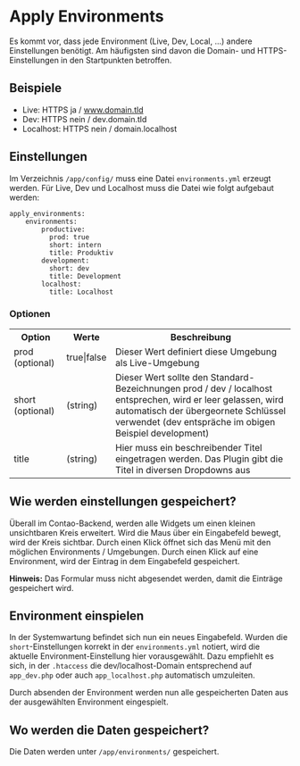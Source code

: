 # Apply Environments

Es kommt vor, dass jede Environment (Live, Dev, Local, ...) andere Einstellungen benötigt. Am häufigsten sind davon die Domain- und HTTPS-Einstellungen in den Startpunkten betroffen.

## Beispiele

- Live: HTTPS ja / www.domain.tld
- Dev: HTTPS nein / dev.domain.tld
- Localhost: HTTPS nein / domain.localhost

## Einstellungen

Im Verzeichnis `/app/config/` muss eine Datei `environments.yml` erzeugt werden. Für Live, Dev und Localhost muss die Datei wie folgt aufgebaut werden:

	apply_environments:
  		environments:
		    productive:
		      prod: true
		      short: intern
		      title: Produktiv
		    development:
		      short: dev
		      title: Development
		    localhost:
		      title: Localhost

### Optionen

<table width="100%">
	<tr>
		<th>Option</th>
		<th>Werte</th>
		<th>Beschreibung</th>
	</tr>
	<tr>
		<td>prod (optional)</td>
		<td>true|false</td>
		<td>Dieser Wert definiert diese Umgebung als Live-Umgebung</td>
	</tr>
	<tr>
		<td>short (optional)</td>
		<td>(string)</td>
		<td>Dieser Wert sollte den Standard-Bezeichnungen prod / dev / localhost entsprechen, wird er leer gelassen, wird automatisch der übergeornete Schlüssel verwendet (dev entspräche im obigen Beispiel development)</td>
	</tr>
	<tr>
		<td>title</td>
		<td>(string)</td>
		<td>Hier muss ein beschreibender Titel eingetragen werden. Das Plugin gibt die Titel in diversen Dropdowns aus</td>
	</tr>
</table>

## Wie werden einstellungen gespeichert?

Überall im Contao-Backend, werden alle Widgets um einen kleinen unsichtbaren Kreis erweitert. Wird die Maus über ein Eingabefeld bewegt, wird der Kreis sichtbar. Durch einen Klick öffnet sich das Menü mit den möglichen Environments / Umgebungen. Durch einen Klick auf eine Environment, wird der Eintrag in dem Eingabefeld gespeichert. 

**Hinweis:** Das Formular muss nicht abgesendet werden, damit die Einträge gespeichert wird.

## Environment einspielen

In der Systemwartung befindet sich nun ein neues Eingabefeld. Wurden die `short`-Einstellungen korrekt in der `environments.yml` notiert, wird die aktuelle Environment-Einstellung hier vorausgewählt. Dazu empfiehlt es sich, in der `.htaccess` die dev/localhost-Domain entsprechend auf `app_dev.php` oder auch `app_localhost.php` automatisch umzuleiten.

Durch absenden der Environment werden nun alle gespeicherten Daten aus der ausgewählten Environment eingespielt.

## Wo werden die Daten gespeichert?

Die Daten werden unter `/app/environments/` gespeichert. 